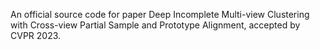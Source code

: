 An official source code for paper Deep Incomplete Multi-view Clustering with Cross-view Partial Sample and Prototype Alignment, accepted by CVPR 2023.
